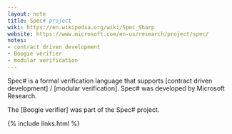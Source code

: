 ```yaml
---
layout: note
title: Spec# project
wiki: https://en.wikipedia.org/wiki/Spec_Sharp
website: https://www.microsoft.com/en-us/research/project/spec/
notes:
- contract driven development
- Boogie verifier
- modular verification
---
```


Spec# is a formal verification language that supports [contract driven
development] / [modular verification].
Spec# was developed by Microsoft Research.

The [Boogie verifier] was part of the Spec# project.

{% include links.html %}
